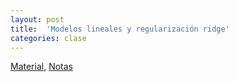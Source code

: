 ```yaml
---
layout: post
title:  'Modelos lineales y regularización ridge'
categories: clase
---
```


[Material]( https://www.dropbox.com/s/l7jbkxbbmrfh6y0/clase_6.zip?dl=1), [Notas](https://www.dropbox.com/s/lcsgqzeyplxovoq/Notas_AE_06.pdf?dl=1)